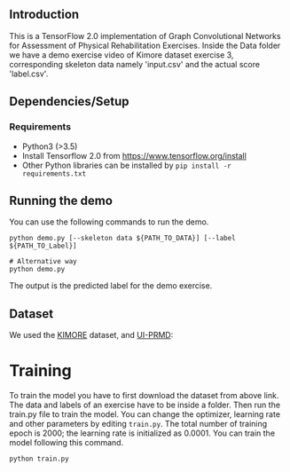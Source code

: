 ## Introduction

This is a TensorFlow 2.0 implementation of Graph Convolutional Networks for Assessment of Physical Rehabilitation Exercises.
Inside the Data folder we have a demo exercise video of Kimore dataset exercise 3, corresponding skeleton data namely 'input.csv' and the actual score 'label.csv'.

## Dependencies/Setup

### Requirements
- Python3 (>3.5)
- Install Tensorflow 2.0 from https://www.tensorflow.org/install
- Other Python libraries can be installed by `pip install -r requirements.txt`

## Running the demo
You can use the following commands to run the demo.

```shell
python demo.py [--skeleton data ${PATH_TO_DATA}] [--label ${PATH_TO_Label}]

# Alternative way
python demo.py
```
The output is the predicted label for the demo exercise.

## Dataset

We used the [KIMORE](https://vrai.dii.univpm.it/content/kimore-dataset) dataset, and [UI-PRMD](https://webpages.uidaho.edu/ui-prmd/):</br>

    

# Training
To train the model you have to first download the dataset from above link. The data and labels of an exercise have to be inside a folder. Then run the train.py file to train the model. You can change the optimizer, learning rate and other parameters by editing `train.py`. The total number of training epoch is 2000; the learning rate is initialized as 0.0001.
You can train the model following this command.
```shell
python train.py
```
